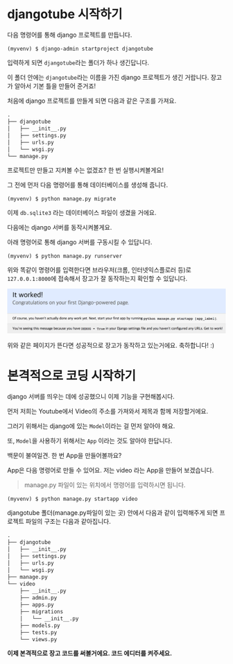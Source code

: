 # djangotube 시작하기

다음 명령어를 통해 django 프로젝트를 만듭니다.

```
(myvenv) $ django-admin startproject djangotube
```

입력하게 되면 `djangotube`라는 폴더가 하나 생긴답니다.

이 폴더 안에는 `djangotube`라는 이름을 가진 django 프로젝트가 생긴 거랍니다. 장고가 알아서 기본 틀을 만들어 준거죠!

처음에 django 프로젝트를 만들게 되면 다음과 같은 구조를 가져요.

```
.
├── djangotube
│   ├── __init__.py
│   ├── settings.py
│   ├── urls.py
│   └── wsgi.py
└── manage.py
```

프로젝트만 만들고 지켜볼 수는 없겠죠? 한 번 실행시켜볼게요!

그 전에 먼저 다음 명령어를 통해 데이터베이스를 생성해 줍니다.

```
(myvenv) $ python manage.py migrate
```

이제 `db.sqlite3` 라는 데이터베이스 파일이 생겼을 거에요.

다음에는 django 서버를 동작시켜볼게요.

아래 명령어로 통해 django 서버를 구동시킬 수 있답니다.

```
(myvenv) $ python manage.py runserver
```

위와 똑같이 명령어를 입력한다면 브라우저\(크롬, 인터넷익스플로러 등\)로 `127.0.0.1:8000`에 접속해서 장고가 잘 동작하는지 확인할 수 있답니다.

![](/assets/itworks.png)

위와 같은 페이지가 뜬다면 성공적으로 장고가 동작하고 있는거에요. 축하합니다! :\)

# 본격적으로 코딩 시작하기

django 서버를 띄우는 데에 성공했으니 이제 기능을 구현해봅시다.

먼저 저희는 Youtube에서 Video의 주소를 가져와서 제목과 함께 저장할거에요.

그러기 위해서는 django에 있는 `Model`이라는 걸 먼저 알아야 해요.

또, `Model`을 사용하기 위해서는 `App` 이라는 것도 알아야 한답니다.

백문이 불여일견. 한 번 App을 만들어볼까요?

App은 다음 명령어로 만들 수 있어요. 저는 video 라는 App을 만들어 보겠습니다.

> manage.py 파일이 있는 위치에서 명령어를 입력하시면 됩니다.

```
(myvenv) $ python manage.py startapp video
```

djangotube 폴더\(manage.py파일이 있는 곳\) 안에서 다음과 같이 입력해주게 되면 프로젝트 파일의 구조는 다음과 같아집니다.

```
.
├── djangotube
│   ├── __init__.py
│   ├── settings.py
│   ├── urls.py
│   └── wsgi.py
├── manage.py
└── video
    ├── __init__.py
    ├── admin.py
    ├── apps.py
    ├── migrations
    │   └── __init__.py
    ├── models.py
    ├── tests.py
    └── views.py
```

**이제 본격적으로 장고 코드를 써볼거에요. 코드 에디터를 켜주세요.**

